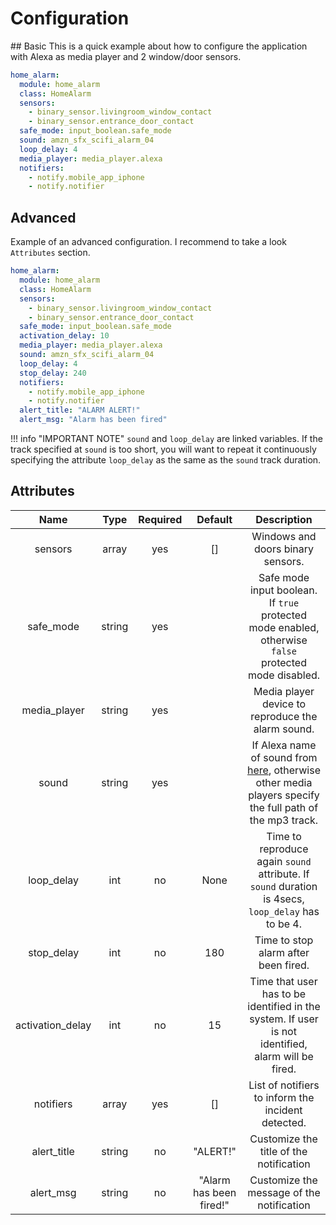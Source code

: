 # Configuration

## Basic
This is a quick example about how to configure the application with Alexa as media player and 2 window/door sensors.

```yaml
home_alarm:
  module: home_alarm
  class: HomeAlarm
  sensors:
    - binary_sensor.livingroom_window_contact
    - binary_sensor.entrance_door_contact
  safe_mode: input_boolean.safe_mode
  sound: amzn_sfx_scifi_alarm_04
  loop_delay: 4
  media_player: media_player.alexa
  notifiers:
    - notify.mobile_app_iphone
    - notify.notifier
```

## Advanced
Example of an advanced configuration. I recommend to take a look `Attributes` section.

```yaml
home_alarm:
  module: home_alarm
  class: HomeAlarm
  sensors:
    - binary_sensor.livingroom_window_contact
    - binary_sensor.entrance_door_contact
  safe_mode: input_boolean.safe_mode
  activation_delay: 10
  media_player: media_player.alexa
  sound: amzn_sfx_scifi_alarm_04
  loop_delay: 4
  stop_delay: 240
  notifiers:
    - notify.mobile_app_iphone
    - notify.notifier
  alert_title: "ALARM ALERT!"
  alert_msg: "Alarm has been fired"
```

!!! info "IMPORTANT NOTE"
    `sound` and `loop_delay` are linked variables. If the track specified at `sound` is too short, you will want to repeat it continuously specifying the attribute `loop_delay` as the same as the `sound` track duration.

## Attributes
 Name | Type | Required | Default | Description
:----:|:----:|:--------:|:-------:|:-----------:
sensors | array | yes | [] | Windows and doors binary sensors.
safe_mode | string | yes |  | Safe mode input boolean. If `true` protected mode enabled, otherwise `false` protected mode disabled.
media_player | string | yes |  | Media player device to reproduce the alarm sound.
sound | string | yes |  | If Alexa name of sound from [here](https://developer.amazon.com/es-ES/docs/alexa/custom-skills/ask-soundlibrary.html#available-sounds), otherwise other media players specify the full path of the mp3 track.
loop_delay | int | no | None | Time to reproduce again `sound` attribute. If `sound` duration is 4secs, `loop_delay` has to be 4.
stop_delay | int | no | 180 | Time to stop alarm after been fired.
activation_delay | int | no | 15 | Time that user has to be identified in the system. If user is not identified, alarm will be fired.
notifiers | array | yes | [] | List of notifiers to inform the incident detected.
alert_title | string | no | "ALERT!" | Customize the title of the notification
alert_msg | string | no | "Alarm has been fired!" | Customize the message of the notification


